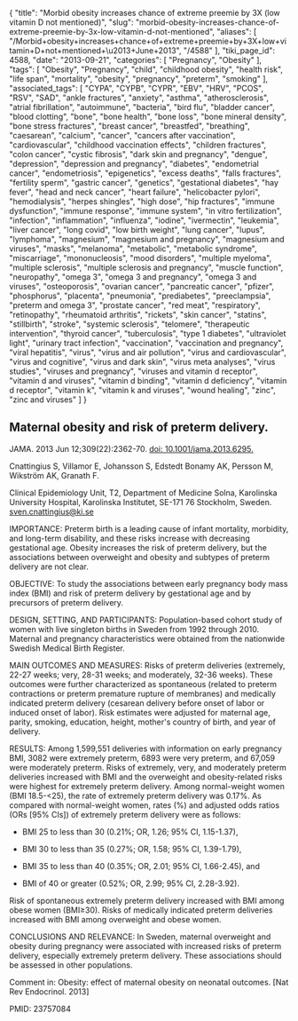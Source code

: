 {
    "title": "Morbid obesity increases chance of extreme preemie by 3X (low vitamin D not mentioned)",
    "slug": "morbid-obesity-increases-chance-of-extreme-preemie-by-3x-low-vitamin-d-not-mentioned",
    "aliases": [
        "/Morbid+obesity+increases+chance+of+extreme+preemie+by+3X+low+vitamin+D+not+mentioned+\u2013+June+2013",
        "/4588"
    ],
    "tiki_page_id": 4588,
    "date": "2013-09-21",
    "categories": [
        "Pregnancy",
        "Obesity"
    ],
    "tags": [
        "Obesity",
        "Pregnancy",
        "child",
        "childhood obesity",
        "health risk",
        "life span",
        "mortality",
        "obesity",
        "pregnancy",
        "preterm",
        "smoking"
    ],
    "associated_tags": [
        "CYPA",
        "CYPB",
        "CYPR",
        "EBV",
        "HRV",
        "PCOS",
        "RSV",
        "SAD",
        "ankle fractures",
        "anxiety",
        "asthma",
        "atherosclerosis",
        "atrial fibrillation",
        "autoimmune",
        "bacteria",
        "bird flu",
        "bladder cancer",
        "blood clotting",
        "bone",
        "bone health",
        "bone loss",
        "bone mineral density",
        "bone stress fractures",
        "breast cancer",
        "breastfed",
        "breathing",
        "caesarean",
        "calcium",
        "cancer",
        "cancers after vaccination",
        "cardiovascular",
        "childhood vaccination effects",
        "children fractures",
        "colon cancer",
        "cystic fibrosis",
        "dark skin and pregnancy",
        "dengue",
        "depression",
        "depression and pregnancy",
        "diabetes",
        "endometrial cancer",
        "endometriosis",
        "epigenetics",
        "excess deaths",
        "falls fractures",
        "fertility sperm",
        "gastric cancer",
        "genetics",
        "gestational diabetes",
        "hay fever",
        "head and neck cancer",
        "heart failure",
        "helicobacter pylori",
        "hemodialysis",
        "herpes shingles",
        "high dose",
        "hip fractures",
        "immune dysfunction",
        "immune response",
        "immune system",
        "in vitro fertilization",
        "infection",
        "inflammation",
        "influenza",
        "iodine",
        "ivermectin",
        "leukemia",
        "liver cancer",
        "long covid",
        "low birth weight",
        "lung cancer",
        "lupus",
        "lymphoma",
        "magnesium",
        "magnesium and pregnancy",
        "magnesium and viruses",
        "masks",
        "melanoma",
        "metabolic",
        "metabolic syndrome",
        "miscarriage",
        "mononucleosis",
        "mood disorders",
        "multiple myeloma",
        "multiple sclerosis",
        "multiple sclerosis and pregnancy",
        "muscle function",
        "neuropathy",
        "omega 3",
        "omega 3 and pregnancy",
        "omega 3 and viruses",
        "osteoporosis",
        "ovarian cancer",
        "pancreatic cancer",
        "pfizer",
        "phosphorus",
        "placenta",
        "pneumonia",
        "prediabetes",
        "preeclampsia",
        "preterm and omega 3",
        "prostate cancer",
        "red meat",
        "respiratory",
        "retinopathy",
        "rheumatoid arthritis",
        "rickets",
        "skin cancer",
        "statins",
        "stillbirth",
        "stroke",
        "systemic sclerosis",
        "telomere",
        "therapeutic intervention",
        "thyroid cancer",
        "tuberculosis",
        "type 1 diabetes",
        "ultraviolet light",
        "urinary tract infection",
        "vaccination",
        "vaccination and pregnancy",
        "viral hepatitis",
        "virus",
        "virus and air pollution",
        "virus and cardiovascular",
        "virus and cognitive",
        "virus and dark skin",
        "virus meta analyses",
        "virus studies",
        "viruses and pregnancy",
        "viruses and vitamin d receptor",
        "vitamin d and viruses",
        "vitamin d binding",
        "vitamin d deficiency",
        "vitamin d receptor",
        "vitamin k",
        "vitamin k and viruses",
        "wound healing",
        "zinc",
        "zinc and viruses"
    ]
}


## Maternal obesity and risk of preterm delivery.

JAMA. 2013 Jun 12;309(22):2362-70. [doi: 10.1001/jama.2013.6295.](https://doi.org/10.1001/jama.2013.6295.)

Cnattingius S, Villamor E, Johansson S, Edstedt Bonamy AK, Persson M, Wikström AK, Granath F.

Clinical Epidemiology Unit, T2, Department of Medicine Solna, Karolinska University Hospital, Karolinska Institutet, SE-171 76 Stockholm, Sweden. sven.cnattingius@ki.se

IMPORTANCE: Preterm birth is a leading cause of infant mortality, morbidity, and long-term disability, and these risks increase with decreasing gestational age. Obesity increases the risk of preterm delivery, but the associations between overweight and obesity and subtypes of preterm delivery are not clear.

OBJECTIVE: To study the associations between early pregnancy body mass index (BMI) and risk of preterm delivery by gestational age and by precursors of preterm delivery.

DESIGN, SETTING, AND PARTICIPANTS: Population-based cohort study of women with live singleton births in Sweden from 1992 through 2010. Maternal and pregnancy characteristics were obtained from the nationwide Swedish Medical Birth Register.

MAIN OUTCOMES AND MEASURES: Risks of preterm deliveries (extremely, 22-27 weeks; very, 28-31 weeks; and moderately, 32-36 weeks). These outcomes were further characterized as spontaneous (related to preterm contractions or preterm premature rupture of membranes) and medically indicated preterm delivery (cesarean delivery before onset of labor or induced onset of labor). Risk estimates were adjusted for maternal age, parity, smoking, education, height, mother's country of birth, and year of delivery.

RESULTS: Among 1,599,551 deliveries with information on early pregnancy BMI, 3082 were extremely preterm, 6893 were very preterm, and 67,059 were moderately preterm. Risks of extremely, very, and moderately preterm deliveries increased with BMI and the overweight and obesity-related risks were highest for extremely preterm delivery. Among normal-weight women (BMI 18.5-<25), the rate of extremely preterm delivery was 0.17%. As compared with normal-weight women, rates (%) and adjusted odds ratios (ORs <span>[95% CIs]</span>) of extremely preterm delivery were as follows: 

* BMI 25 to less than 30 (0.21%; OR, 1.26; 95% CI, 1.15-1.37), 

* BMI 30 to less than 35 (0.27%; OR, 1.58; 95% CI, 1.39-1.79), 

* BMI 35 to less than 40 (0.35%; OR, 2.01; 95% CI, 1.66-2.45), and 

* BMI of 40 or greater (0.52%; OR, 2.99; 95% CI, 2.28-3.92). 

Risk of spontaneous extremely preterm delivery increased with BMI among obese women (BMI≥30). Risks of medically indicated preterm deliveries increased with BMI among overweight and obese women.

CONCLUSIONS AND RELEVANCE: In Sweden, maternal overweight and obesity during pregnancy were associated with increased risks of preterm delivery, especially extremely preterm delivery. These associations should be assessed in other populations.

Comment in:  Obesity: effect of maternal obesity on neonatal outcomes. <span>[Nat Rev Endocrinol. 2013]</span>

PMID:     23757084